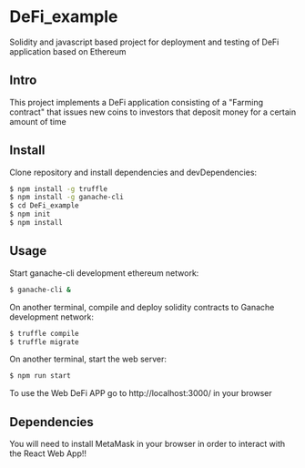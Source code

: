 # DeFi_example
Solidity and javascript based project for deployment and testing of DeFi application based on Ethereum

## Intro
This project implements a DeFi application consisting of a "Farming contract" that issues new coins 
to investors that deposit money for a certain amount of time

## Install
Clone repository and install dependencies and devDependencies:

```bash
$ npm install -g truffle
$ npm install -g ganache-cli
$ cd DeFi_example
$ npm init
$ npm install
```

## Usage
Start ganache-cli development ethereum network:
```bash
$ ganache-cli &
```

On another terminal, compile and deploy solidity contracts to Ganache development network:
```bash
$ truffle compile
$ truffle migrate
```

On another terminal, start the web server:
```bash
$ npm run start
```

To use the Web DeFi APP go to http://localhost:3000/ in your browser

## Dependencies

You will need to install MetaMask in your browser in order to interact with the React Web App!!